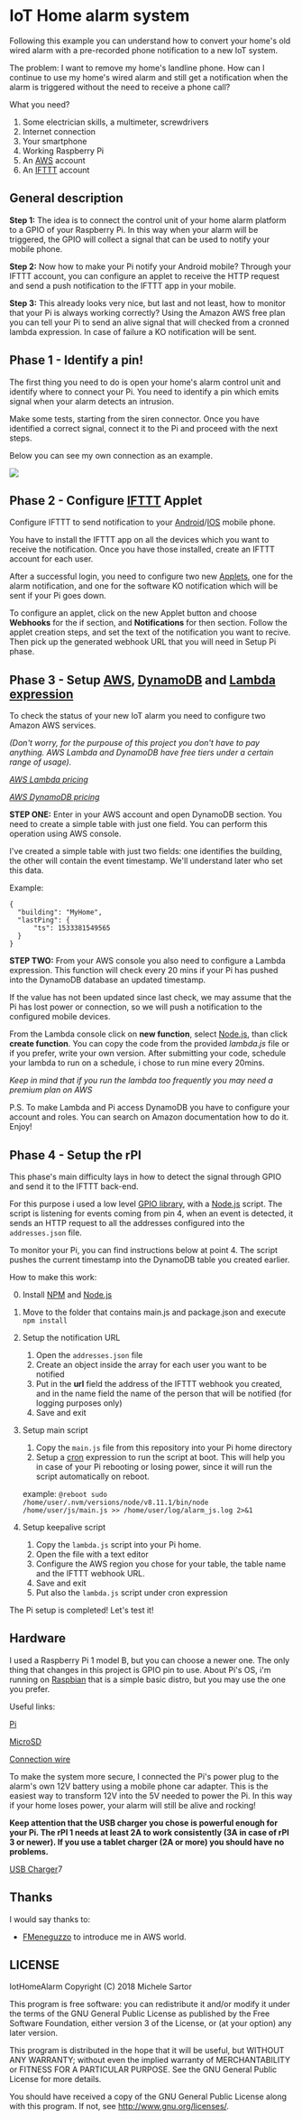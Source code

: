 # IoT Home alarm system #

Following this example you can understand how to convert your home's old wired alarm with a pre-recorded phone notification to a new IoT system.

The problem: I want to remove my home's landline phone. How can I continue to use my home's wired alarm and still get a notification when the alarm is triggered without the need to receive a phone call?

What you need?

1. Some electrician skills, a multimeter, screwdrivers
2. Internet connection
3. Your smartphone
4. Working Raspberry Pi
5. An [AWS](https://aws.amazon.com/) account
6. An [IFTTT](https://ifttt.com/) account

## General description

**Step 1:** The idea is to connect the control unit of your home alarm platform to a GPIO of your Raspberry Pi. In this way when your alarm will be triggered, the GPIO will collect a signal that can be used to notify your mobile phone.

**Step 2:** Now how to make your Pi notify your Android mobile? Through your IFTTT account, you can configure an applet to receive the HTTP request and send a push notification to the IFTTT app in your mobile. 

**Step 3:** This already looks very nice, but last and not least, how to monitor that your Pi is always working correctly? Using the Amazon AWS free plan you can tell your Pi to send an alive signal that will checked from a cronned lambda expression. In case of failure a KO notification will be sent.

## Phase 1 - Identify a pin!
The first thing you need to do is open your home's alarm control unit and identify where to connect your Pi. You need to identify a pin which emits signal when your alarm detects an intrusion. 

Make some tests, starting from the siren connector. Once you have identified a correct signal, connect it to the Pi and proceed with the next steps.

Below you can see my own connection as an example.

<img src="circuit_example.png">

## Phase 2 - Configure [IFTTT](https://ifttt.com/) Applet
Configure IFTTT to send notification to your [Android](https://play.google.com/store/apps/details?id=com.ifttt.ifttt&hl=it)/[IOS](https://itunes.apple.com/it/app/ifttt/id660944635?mt=8) mobile phone.

You have to install the IFTTT app on all the devices which you want to receive the notification. Once you have those installed, create an IFTTT account for each user. 

After a successful login, you need to configure two new [Applets](https://ifttt.com/my_applets), one for the alarm notification, and one for the software KO notification which will be sent if your Pi goes down.

To configure an applet, click on the new Applet button and choose **Webhooks** for the if section, and **Notifications** for then section.
Follow the applet creation steps, and set the text of the notification you want to recive. Then pick up the generated webhook URL that you will need in Setup Pi phase.


## Phase 3 - Setup [AWS](https://aws.amazon.com/), [DynamoDB](https://aws.amazon.com/en/dynamodb/?hp=tile&so-exp=below) and [Lambda expression](https://aws.amazon.com/en/lambda/?nc2=h_m1)
To check the status of your new IoT alarm you need to configure two Amazon AWS services.

*(Don't worry, for the purpouse of this project you don't have to pay anything. AWS Lambda and DynamoDB have free tiers under a certain range of usage).*

*[AWS Lambda pricing](https://aws.amazon.com/en/lambda/pricing/)*

*[AWS DynamoDB pricing](https://aws.amazon.com/en/dynamodb/pricing/)*

**STEP ONE:** Enter in your AWS account and open DynamoDB section. You need to create a simple table with just one field. You can perform this operation using AWS console.

I've created a simple table with just two fields: one identifies the building, the other will contain the event timestamp.
We'll understand later who set this data.

Example:

```
{
  "building": "MyHome",
  "lastPing": {
      "ts": 1533381549565
  }
}
```

**STEP TWO:** From your AWS console you also need to configure a Lambda expression. 
This function will check every 20 mins if your Pi has pushed into the DynamoDB database an updated timestamp.

If the value has not been updated since last check, we may assume that the Pi has lost power or connection, so we will push a notification to the configured mobile devices.

From the Lambda console click on **new function**, select [Node.js](https://nodejs.org/), than click **create function**. 
You can copy the code from the provided _lambda.js_ file or if you prefer, write your own version. 
After submitting your code, schedule your lambda to run on a schedule, i chose to run mine every 20mins.

*Keep in mind that if you run the lambda too frequently you may need a premium plan on AWS*

P.S. To make Lambda and Pi access DynamoDB you have to configure your account and roles. You can search on Amazon documentation how to do it. Enjoy!

## Phase 4 - Setup the rPI
This phase's main difficulty lays in how to detect the signal through GPIO and send it to the IFTTT back-end. 

For this purpose i used a low level [GPIO library](https://github.com/fivdi/onoff), with a [Node.js](https://nodejs.org/) script. 
The script is listening for events coming from pin 4, when an event is detected, it sends an HTTP request to all the addresses configured into the `addresses.json` file.

To monitor your Pi, you can find instructions below at point 4. The script pushes the current timestamp into the DynamoDB table you created earlier.

How to make this work:

0. Install [NPM](https://www.npmjs.com/) and [Node.js](https://nodejs.org/)
1. Move to the folder that contains main.js and package.json and execute ```npm install```
2. Setup the notification URL
    1. Open the `addresses.json` file
    2. Create an object inside the array for each user you want to be notified
    3. Put in the **url** field the address of the IFTTT webhook you created, and in the name field the name of the person that will be notified (for logging purposes only)
    4. Save and exit
3. Setup main script
    1. Copy the `main.js` file from this repository into your Pi home directory
    2. Setup a [cron](https://en.wikipedia.org/wiki/Cron) expression to run the script at boot. This will help you in case of your Pi rebooting or losing power, since it will run the script automatically on reboot.

    example: 
    `@reboot sudo /home/user/.nvm/versions/node/v8.11.1/bin/node /home/user/js/main.js >> /home/user/log/alarm_js.log 2>&1`

4. Setup keepalive script
    1. Copy the `lambda.js` script into your Pi home.
    2. Open the file with a text editor
    3. Configure the AWS region you chose for your table, the table name and the IFTTT webhook URL.
    4. Save and exit
    5. Put also the `lambda.js` script under cron expression

The Pi setup is completed! Let's test it!

## Hardware

I used a Raspberry Pi 1 model B, but you can choose a newer one. The only thing that changes in this project is GPIO pin to use.
About Pi's OS, i'm running on [Raspbian](https://www.raspberrypi.org/downloads/raspbian/) that is a simple basic distro, but you may use the one you prefer.

Useful links:

[Pi](https://www.amazon.com/Raspberry-PI-Model-Scheda-madre/dp/B01CD5VC92/ref=sr_1_7?ie=UTF8&qid=1533383850&sr=8-7&keywords=raspberry)

[MicroSD](https://www.amazon.it/gp/product/B073K14CVB/ref=oh_aui_detailpage_o01_s00?ie=UTF8&psc=1)

[Connection wire](https://www.amazon.it/gp/product/B01N40EK6M/ref=oh_aui_detailpage_o06_s00?ie=UTF8&psc=1)

To make the system more secure, I connected the Pi's power plug to the alarm's own 12V battery using a mobile phone car adapter. This is the easiest way to transform 12V into the 5V needed to power the Pi.
In this way if your home loses power, your alarm will still be alive and rocking!

**Keep attention that the USB charger you chose is powerful enough for your Pi. The rPI 1 needs at least 2A to work consistently (3A in case of rPI 3 or newer). If you use a tablet charger (2A or more) you should have no problems.**
    
[USB Charger](https://www.amazon.com/AUKEY-Charger-Output-iPhone-Samsung/dp/B00M6QODH2/ref=sr_1_15?ie=UTF8&qid=1533384251&sr=8-15&keywords=mobile+car+charger)7


## Thanks

I would say thanks to:
- [FMeneguzzo](https://github.com/FMeneguzzo) to introduce me in AWS world.

## LICENSE

IotHomeAlarm
Copyright (C) 2018  Michele Sartor

This program is free software: you can redistribute it and/or modify
it under the terms of the GNU General Public License as published by
the Free Software Foundation, either version 3 of the License, or
(at your option) any later version.

This program is distributed in the hope that it will be useful,
but WITHOUT ANY WARRANTY; without even the implied warranty of
MERCHANTABILITY or FITNESS FOR A PARTICULAR PURPOSE.  See the
GNU General Public License for more details.

You should have received a copy of the GNU General Public License
along with this program.  If not, see <http://www.gnu.org/licenses/>.